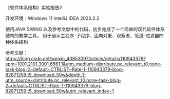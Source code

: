 《软件体系结构》实验报告2

开发环境：Windows 11
				IntelliJ IDEA 2023.2.2
    
使用JAVA SWING 以及参考文献中的代码，初步完成了一个简单的现代软件体系结构的教学工具，
用于展示主程序-子程序、面向对象、观察者、管道-过滤器四种体系结构

参考文献：https://blog.csdn.net/weixin_43853097/article/details/110943379?spm=1001.2101.3001.6661.1&utm_medium=distribute.pc_relevant_t0.none-task-blog-2~default~CTRLIST~Rate-1-110943379-blog-82871259.t5_download_50w&depth_1-utm_source=distribute.pc_relevant_t0.none-task-blog-2~default~CTRLIST~Rate-1-110943379-blog-82871259.t5_download_50w&utm_relevant_index=1
